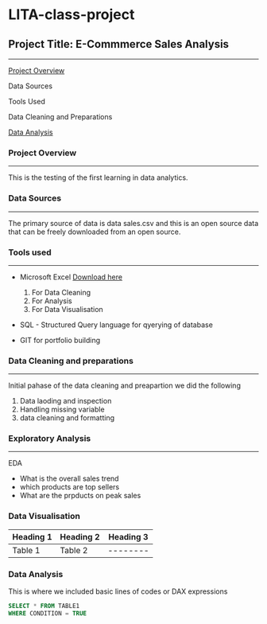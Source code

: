 # LITA-class-project
## Project Title: E-Commmerce Sales Analysis
---
[Project Overview](#project-overview)

Data Sources

Tools Used

Data Cleaning and Preparations

[Data Analysis](#data-analysis)



### Project Overview
---
This is the testing of the first learning in data analytics.

### Data Sources
---
The primary source of data is data sales.csv and this is an open source data that can be freely downloaded from an open source.

### Tools used
---
- Microsoft Excel [Download here](http://www.microsoft.com)
  1. For Data Cleaning
  2. For Analysis
  3. For Data Visualisation

- SQL - Structured Query language for qyerying of database
- GIT for portfolio building

### Data Cleaning and preparations
---
Initial pahase of the data cleaning and preapartion we did the following
1. Data laoding and inspection
2. Handling missing variable
3. data cleaning and formatting

### Exploratory Analysis
---
EDA 
- What is the overall sales trend
- which products are top sellers
- What are the prpducts on peak sales


### Data Visualisation


|Heading 1|Heading 2|Heading 3|
|---------|---------|---------|
|Table 1|Table 2|--------|

### Data Analysis
This is where we included basic lines of codes or DAX expressions

```SQL
SELECT * FROM TABLE1
WHERE CONDITION = TRUE
```
